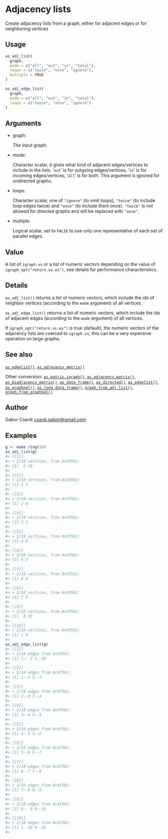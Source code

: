 # Adjacency lists

Create adjacency lists from a graph, either for adjacent edges or for
neighboring vertices

## Usage

``` r
as_adj_list(
  graph,
  mode = c("all", "out", "in", "total"),
  loops = c("twice", "once", "ignore"),
  multiple = TRUE
)

as_adj_edge_list(
  graph,
  mode = c("all", "out", "in", "total"),
  loops = c("twice", "once", "ignore")
)
```

## Arguments

- graph:

  The input graph.

- mode:

  Character scalar, it gives what kind of adjacent edges/vertices to
  include in the lists. ‘`out`’ is for outgoing edges/vertices, ‘`in`’
  is for incoming edges/vertices, ‘`all`’ is for both. This argument is
  ignored for undirected graphs.

- loops:

  Character scalar, one of `"ignore"` (to omit loops), `"twice"` (to
  include loop edges twice) and `"once"` (to include them once).
  `"twice"` is not allowed for directed graphs and will be replaced with
  `"once"`.

- multiple:

  Logical scalar, set to `FALSE` to use only one representative of each
  set of parallel edges.

## Value

A list of `igraph.vs` or a list of numeric vectors depending on the
value of `igraph_opt("return.vs.es")`, see details for performance
characteristics.

## Details

`as_adj_list()` returns a list of numeric vectors, which include the ids
of neighbor vertices (according to the `mode` argument) of all vertices.

`as_adj_edge_list()` returns a list of numeric vectors, which include
the ids of adjacent edges (according to the `mode` argument) of all
vertices.

If `igraph_opt("return.vs.es")` is true (default), the numeric vectors
of the adjacency lists are coerced to `igraph.vs`, this can be a very
expensive operation on large graphs.

## See also

[`as_edgelist()`](https://r.igraph.org/reference/as_edgelist.md),
[`as_adjacency_matrix()`](https://r.igraph.org/reference/as_adjacency_matrix.md)

Other conversion:
[`as.matrix.igraph()`](https://r.igraph.org/reference/as.matrix.igraph.md),
[`as_adjacency_matrix()`](https://r.igraph.org/reference/as_adjacency_matrix.md),
[`as_biadjacency_matrix()`](https://r.igraph.org/reference/as_biadjacency_matrix.md),
[`as_data_frame()`](https://r.igraph.org/reference/graph_from_data_frame.md),
[`as_directed()`](https://r.igraph.org/reference/as_directed.md),
[`as_edgelist()`](https://r.igraph.org/reference/as_edgelist.md),
[`as_graphnel()`](https://r.igraph.org/reference/as_graphnel.md),
[`as_long_data_frame()`](https://r.igraph.org/reference/as_long_data_frame.md),
[`graph_from_adj_list()`](https://r.igraph.org/reference/graph_from_adj_list.md),
[`graph_from_graphnel()`](https://r.igraph.org/reference/graph_from_graphnel.md)

## Author

Gabor Csardi <csardi.gabor@gmail.com>

## Examples

``` r
g <- make_ring(10)
as_adj_list(g)
#> [[1]]
#> + 2/10 vertices, from 0c4f561:
#> [1]  2 10
#> 
#> [[2]]
#> + 2/10 vertices, from 0c4f561:
#> [1] 1 3
#> 
#> [[3]]
#> + 2/10 vertices, from 0c4f561:
#> [1] 2 4
#> 
#> [[4]]
#> + 2/10 vertices, from 0c4f561:
#> [1] 3 5
#> 
#> [[5]]
#> + 2/10 vertices, from 0c4f561:
#> [1] 4 6
#> 
#> [[6]]
#> + 2/10 vertices, from 0c4f561:
#> [1] 5 7
#> 
#> [[7]]
#> + 2/10 vertices, from 0c4f561:
#> [1] 6 8
#> 
#> [[8]]
#> + 2/10 vertices, from 0c4f561:
#> [1] 7 9
#> 
#> [[9]]
#> + 2/10 vertices, from 0c4f561:
#> [1]  8 10
#> 
#> [[10]]
#> + 2/10 vertices, from 0c4f561:
#> [1] 1 9
#> 
as_adj_edge_list(g)
#> [[1]]
#> + 2/10 edges from 0c4f561:
#> [1] 1-- 2 1--10
#> 
#> [[2]]
#> + 2/10 edges from 0c4f561:
#> [1] 1--2 2--3
#> 
#> [[3]]
#> + 2/10 edges from 0c4f561:
#> [1] 2--3 3--4
#> 
#> [[4]]
#> + 2/10 edges from 0c4f561:
#> [1] 3--4 4--5
#> 
#> [[5]]
#> + 2/10 edges from 0c4f561:
#> [1] 4--5 5--6
#> 
#> [[6]]
#> + 2/10 edges from 0c4f561:
#> [1] 5--6 6--7
#> 
#> [[7]]
#> + 2/10 edges from 0c4f561:
#> [1] 6--7 7--8
#> 
#> [[8]]
#> + 2/10 edges from 0c4f561:
#> [1] 7--8 8--9
#> 
#> [[9]]
#> + 2/10 edges from 0c4f561:
#> [1] 8-- 9 9--10
#> 
#> [[10]]
#> + 2/10 edges from 0c4f561:
#> [1] 1--10 9--10
#> 
```
